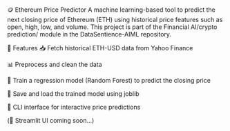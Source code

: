 🪙 Ethereum Price Predictor
A machine learning-based tool to predict the next closing price of Ethereum (ETH) using historical price features such as open, high, low, and volume. This project is part of the Financial AI/crypto prediction/ module in the DataSentience-AIML repository.

📌 Features
📥 Fetch historical ETH-USD data from Yahoo Finance

📊 Preprocess and clean the data

🤖 Train a regression model (Random Forest) to predict the closing price

💾 Save and load the trained model using joblib

🧪 CLI interface for interactive price predictions

(🚀 Streamlit UI coming soon...)